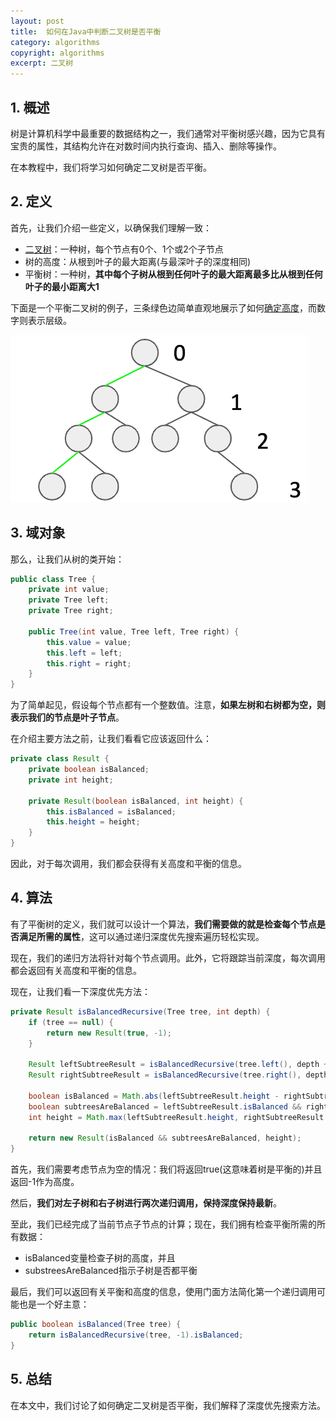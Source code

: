```yaml
---
layout: post
title:  如何在Java中判断二叉树是否平衡
category: algorithms
copyright: algorithms
excerpt: 二叉树
---
```


## 1. 概述

树是计算机科学中最重要的数据结构之一，我们通常对平衡树感兴趣，因为它具有宝贵的属性，其结构允许在对数时间内执行查询、插入、删除等操作。

在本教程中，我们将学习如何确定二叉树是否平衡。

## 2. 定义

首先，让我们介绍一些定义，以确保我们理解一致：

- [二叉树](https://www.baeldung.com/java-binary-tree)：一种树，每个节点有0个、1个或2个子节点
- 树的高度：从根到叶子的最大距离(与最深叶子的深度相同)
- 平衡树：一种树，**其中每个子树从根到任何叶子的最大距离最多比从根到任何叶子的最小距离大1**

下面是一个平衡二叉树的例子，三条绿色边简单直观地展示了如何[确定高度](https://www.baeldung.com/cs/height-balanced-tree)，而数字则表示层级。

![](/assets/images/2025/algorithms/javabalancedbinarytree01.png)

## 3. 域对象

那么，让我们从树的类开始：
```java
public class Tree {
    private int value;
    private Tree left;
    private Tree right;

    public Tree(int value, Tree left, Tree right) {
        this.value = value;
        this.left = left;
        this.right = right;
    }
}
```

为了简单起见，假设每个节点都有一个整数值。注意，**如果左树和右树都为空，则表示我们的节点是叶子节点**。

在介绍主要方法之前，让我们看看它应该返回什么：
```java
private class Result {
    private boolean isBalanced;
    private int height;

    private Result(boolean isBalanced, int height) {
        this.isBalanced = isBalanced;
        this.height = height;
    }
}
```

因此，对于每次调用，我们都会获得有关高度和平衡的信息。

## 4. 算法

有了平衡树的定义，我们就可以设计一个算法，**我们需要做的就是检查每个节点是否满足所需的属性**，这可以通过递归深度优先搜索遍历轻松实现。

现在，我们的递归方法将针对每个节点调用。此外，它将跟踪当前深度，每次调用都会返回有关高度和平衡的信息。

现在，让我们看一下深度优先方法：
```java
private Result isBalancedRecursive(Tree tree, int depth) {
    if (tree == null) {
        return new Result(true, -1);
    }

    Result leftSubtreeResult = isBalancedRecursive(tree.left(), depth + 1);
    Result rightSubtreeResult = isBalancedRecursive(tree.right(), depth + 1);

    boolean isBalanced = Math.abs(leftSubtreeResult.height - rightSubtreeResult.height) <= 1;
    boolean subtreesAreBalanced = leftSubtreeResult.isBalanced && rightSubtreeResult.isBalanced;
    int height = Math.max(leftSubtreeResult.height, rightSubtreeResult.height) + 1;

    return new Result(isBalanced && subtreesAreBalanced, height);
}
```

首先，我们需要考虑节点为空的情况：我们将返回true(这意味着树是平衡的)并且返回-1作为高度。

然后，**我们对左子树和右子树进行两次递归调用，保持深度保持最新**。

至此，我们已经完成了当前节点子节点的计算；现在，我们拥有检查平衡所需的所有数据：

- isBalanced变量检查子树的高度，并且
- substreesAreBalanced指示子树是否都平衡

最后，我们可以返回有关平衡和高度的信息，使用门面方法简化第一个递归调用可能也是一个好主意：
```java
public boolean isBalanced(Tree tree) {
    return isBalancedRecursive(tree, -1).isBalanced;
}
```

## 5. 总结

在本文中，我们讨论了如何确定二叉树是否平衡，我们解释了深度优先搜索方法。